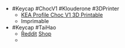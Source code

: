 - #Keycap #ChocV1 #Klouderone #3DPrinter
	- [KEA Profile Choc V1 3D Printable](https://github.com/klouderone/kwchocv1keycaps?tab=readme-ov-file)
	- Imprimable
- #Keycap #TaiHao
	- [Reddit](https://www.reddit.com/r/ErgoMechKeyboards/comments/1fcy0e4/thoughts_on_taihao_thins/) [Shop](https://www.tai-hao.com/catalog/ins.php?index_id=108)
	-